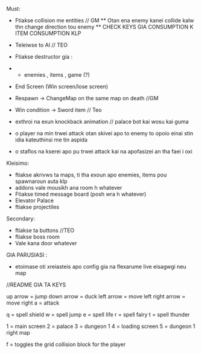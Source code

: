 Must:


* Ftiakse collision me entities // GM
	** Otan ena enemy kanei collide kalw thn change direction tou enemy
	** CHECK KEYS GIA CONSUMPTION K ITEM CONSUMPTION KLP 

* Teleiwse to AI // TEO

* Ftiakse destructor gia :
* *  enemies , items , game (?)
* End Screen (Win screen/lose screen)
* Respawn -> ChangeMap on the same map on death //GM
* Win condition -> Sword item // Teo
* exthroi na exun knockback animation // palace bot kai wosu kai guma 

* o player na min trwei attack otan skivei apo to enemy to opoio einai stin idia kateuthinsi me tin aspida 
* o staflos na kserei apo pu trwei attack kai na apofasizei an tha faei i oxi

Kleisimo:
* ftiakse akrivws ta maps, ti tha exoun apo enemies, items pou spawnaroun auta klp
* addons vale mousikh ana room h whatever
* Ftiakse timed message board (posh wra h whatever)
* Elevator Palace
* ftiakse projectiles

Secondary:

* ftiakse ta buttons //TEO
* ftiakse boss room
* Vale kana door whatever



GIA PARUSIASI :
* etoimase oti xreiasteis apo config gia na flexarume live eisagwgi neu map



//README GIA TA KEYS


up arrow = jump
down arrow = duck
left arrow = move left
right arrow = move right
a = attack

q = spell shield
w = spell jump
e =	spell life
r =	spell fairy
t = spell thunder


1 = main screen
2 = palace
3 = dungeon 1
4 = loading screen
5 = dungeon 1 right map


f = toggles the grid collision block for the player